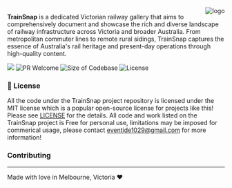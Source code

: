 <img src="https://github.com/user-attachments/assets/a35f1dce-b054-4484-a5b0-a69d3f24d396" alt="logo" align="right"/>
  
**TrainSnap** is a dedicated Victorian railway gallery that aims to comprehensively document and showcase the rich and diverse 
landscape of railway infrastructure across Victoria and broader Australia. From metropolitan commuter lines to remote rural 
sidings, TrainSnap captures the essence of Australia's rail heritage and present-day operations through high-quality content.

![](https://img.shields.io/badge/all_contributors-1-orange.svg?style=flat-square)
![PR Welcome](https://img.shields.io/badge/PRs-welcome-brightgreen.svg?style=shields)
![Size of Codebase](https://img.shields.io/github/languages/code-size/cheng-alvin/trainsnap)
![License](https://img.shields.io/github/license/cheng-alvin/trainsnap)

### 📜 License
All the code under the TrainSnap project repository is licensed under the MIT license which is a popular open-source license for 
projects like this! Please see [LICENSE](https://github.com/cheng-alvin/trainsnap/blob/main/LICENSE) for the details. All code 
and work listed on the TrainSnap project is Free for personal use, limitations may be imposed for commerical usage, please contact
eventide1029@gmail.com for more information!

### Contributing

---
Made with love in Melbourne, Victoria ❤️
